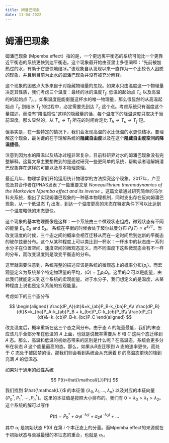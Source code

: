 ```yaml
---
title: 姆潘巴现象
date: 11-04-2022
---
```

# 姆潘巴现象

姆潘巴现象 (Mpemba effect）指的是，一个更远离平衡态的系统可能比一个更靠近平衡态的系统更快到达平衡态。这个现象最开始由亚里士多德阐释：“先前被加热过的水，有助于它更快地结冰。”该现象自从发现以来一直作为一个比较令人困惑的现象，并且到目前为止水的姆潘巴现象并没有被充分解释。

这个现象的困惑点大多来自于对隐藏物理量的忽视。如果水只由温度这一个物理量决定其性质，我们考虑三个温度：最终的冰的温度$T_f$, 低温的起始点 $T_c$ 以及高温的的起始点 $T_h$ 。如果温度是能衡量这杯水的唯一物理量，那么很显然的从高温起始点 $T_h$ 到结冰 $T_f$ 的过程中，必定需要先到达 $T_c$ 这个点。考虑系统只有温度这个量描述，而没有“降温惯性”这样的隐藏量的话，每个温度下的降温速度只取决于当前温度。那么显然的，从 $T_c\to T_f$ 所花的时间肯定比 $T_h\to T_c\to T_f$ 短。

但事实是，在一些特定的情况下，我们会发现高温的水比低温的水更快结冰。要理解这个现象，最关键的在于理解系统的**隐藏自由度**以及在这个**隐藏自由度空间的降温捷径**。

注意到因为水的降温以及结冰过程非常复杂，目前科研界对水的姆潘巴现象没有完整解释。这篇文章主要想做到的是通过研究一些更简单的系统，帮助读者理解姆潘巴现象存在这样的可能以及基本物理原理。


最近几年，物理学家们开始运用统计物理学的方法探究这个现象。2017年，卢至悦及其合作者在PNAS发表了一篇重要文章 *Nonequilibrium thermodynamics of the Markovian Mpemba effect and its inverse* 。这篇文章通过研究简单的马尔科夫系统，指出了实现姆潘巴现象的一种基本物理机制，同时支出存在反向姆潘巴现象，从一个低温态 $T_i$ 出发，到达一个温度更高的末态在特定条件下可以比达到一个温度略低的末态更快。

这个现象的基本物理图像是这样：一个系统由三个微观状态组成，微观状态有不同的能量 $E_1$, $E_2$ and $E_3$。 系统在平衡的时候会处于玻尔兹曼分布 $P_i(T)\propto e^{E_i/T}$。当改变温度的时候，三个态之间的概率会相互迁移从而在一定时间后到达新的平衡态的玻尔兹曼分布。这个从某种程度上可以类比到一杯水：一杯水中的状态由一系列水分子在位置空间、速度空间的微观态定义，而不同温度下这些微观态会有不一样的分布，而改变温度则是改变平衡态的分布。

这里就需要注意到，系统完整的描述应该是系统的微观态上的概率分布$\{p_i\}$。而宏观量定义为系统某个特定物理量的平均，$\langle\Omega\rangle=\sum_i p_i\Omega_i$。这里的$\Omega$ 可以是能量，由此我们就能定义到这个系统的宏观能量。对于水分子，我们想定义的是温度，从某种程度上说也是定义系统的宏观能量。

考虑如下的三个态分布

$$
\begin{aligned}
\frac{dP_A}{dt}&=k_{ab}P_B-k_{ba}P_A\\
\frac{dP_B}{dt}&=k_{ba}P_A-k_{ab}P_B + k_{bc}P_C-k_{cb}P_B\\
\frac{dP_C}{dt}&=k_{cb}P_B-k_{bc}P_C
\end{aligned}
$$

改变温度后，概率重新在这三个态之间分布。由于态 $A$ 的能量最低，我们的末态应该几乎全部分布在低温的 $A$ 上面，也就是说概率需要从 $B$ 和 $C$ 这两个态迁移到 $A$ 态。那么，高温和低温的初始态带来的区别是什么呢？在高温态，系统会更多分布在状态 $B$ 这个能量最高的态。那么，如果从$B$态迁移到 $A$ 态的速率更快，而处于 $C$ 态处于被囚禁的话，那我们则会看到系统会从充满着 $B$ 的高温态更快的降到充满 $A$ 的低温态.

如果对于通用的线性系统

$$
P(t)=\hat{\mathcal{L}}P(t)
$$

我们找到 $\hat{\mathcal{L}}$ 的本征值 $\{\lambda_0,\lambda_1,\dots,\lambda_n\}$ 以及对应的本征向量 $\{P^*_0, P^*_1,\cdots,P^*_n\}$。这里的本征值是按照大小排布的。我们有 $0=\lambda_0>\lambda_1>\lambda_2$。这个系统的解可以写作

$$
P(t) = P_0^* + \alpha_1e^{-\lambda_1 t}+\alpha_2e^{-\lambda_2 t}+\dots
$$

其中 $\alpha_i$ 是初始状态 $P(0)$ 在第 $i$ 个本正态上的分量。而Mpemba effect的来源就在于初始状态与衰减最慢的本征态的重合，也就是 $\alpha_1$。


